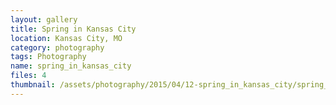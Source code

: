 ```yaml
---
layout: gallery
title: Spring in Kansas City
location: Kansas City, MO
category: photography
tags: Photography
name: spring_in_kansas_city
files: 4
thumbnail: /assets/photography/2015/04/12-spring_in_kansas_city/spring_in_kansas_city-4.jpg
---
```

